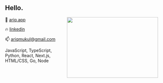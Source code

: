 ## Hello.

[<img align="right" width="300" height = "200" src="https://c.tenor.com/10Zdx_RXqgcAAAAC/programming-crazy.gif"/>](https://github.com/ariqM1/)

👤 [ariq.app](https://ariq.app/)

🔥 [linkedin](https://www.linkedin.com/in/ariq-mukul/)

📫 [ariqmukul@gmail.com](mailto:ariqmukul@gmail.com)

JavaScript, TypeScript, Python, React, Next.js, HTML/CSS, Go, Node
